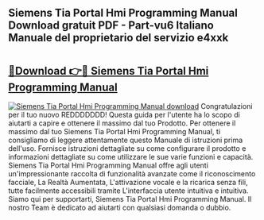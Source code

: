 ## Siemens Tia Portal Hmi Programming Manual Download gratuit PDF - Part-vu6 Italiano Manuale del proprietario del servizio e4xxk

# <h2><a href="http://dfgi2fw.blite.top/?on=Siemens+Tia+Portal+Hmi+Programming+Manual">🔗Download 👉🔴 Siemens Tia Portal Hmi Programming Manual</a></h2>

[![Siemens Tia Portal Hmi Programming Manual download](https://i.imgur.com/lujVjoI.png)](http://dfgi2fw.blite.top/?on=Siemens+Tia+Portal+Hmi+Programming+Manual)
Congratulazioni per il tuo nuovo REDDDDDDD! Questa guida per l'utente ha lo scopo di aiutarti a capire e ottenere il massimo dal tuo Prodotto. Per ottenere il massimo dal tuo Siemens Tia Portal Hmi Programming Manual, ti consigliamo di leggere attentamente questo Manuale di istruzioni prima dell'uso. Fornisce istruzioni dettagliate su come configurare il prodotto e informazioni dettagliate su come utilizzare le sue varie funzioni e capacità. Siemens Tia Portal Hmi Programming Manual offre agli utenti un'impressionante raccolta di funzionalità avanzate come il riconoscimento facciale, La Realtà Aumentata, L'attivazione vocale e la ricarica senza fili, tutte facilmente accessibili tramite L'interfaccia utente intuitiva e intuitiva. Siamo qui per supportarti, Siemens Tia Portal Hmi Programming Manual. Il nostro Team è dedicato ad aiutarti con qualsiasi domanda o dubbio.
